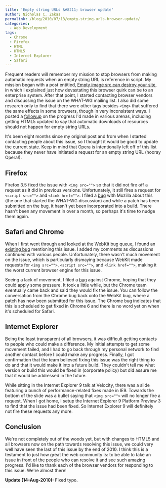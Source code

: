 ```yaml
---
title: 'Empty string URLs &#8211; browser update'
author: Nicholas C. Zakas
permalink: /blog/2010/07/13/empty-string-urls-browser-update/
categories:
  - Web Development
tags:
  - Chrome
  - Firefox
  - HTML
  - HTML5
  - Internet Explorer
  - Safari
---
```

Frequent readers will remember my mission to stop browsers from making automatic requests when an empty string URL is reference in script. My mission began with a post entitled, [Empty image src can destroy your site][1], in which I explained just how devastating this browser quirk can be to an enterprise system. After that point, I started contacting browser vendors and discussing the issue on the WHAT-WG mailing list. I also did some research only to find that there were other tags besides `<img>` that suffered the same effects in some browsers, though in very inconsistent ways. I posted a [followup][2] on the progress I'd made in various arenas, including getting HTML5 updated to say that automatic downloads of resources should not happen for empty string URLs.

It's been eight months since my original post and from when I started contacting people about this issue, so I thought it would be good to update the current state. Keep in mind that Opera is intentionally left off of this list because they never have initiated a request for an empty string URL (hooray Opera!).

## Firefox

Firefox 3.5 fixed the issue with `<img src="">` so that it did not fire off a request as it did in previous versions. Unfortunately, it still fires a request for `<script src="">` and `<link href="">`. I filed a [bug][3] with Mozilla about this (the one that started the WHAT-WG discussion) and while a patch has been submitted on the bug, it hasn't yet been incorporated into a build. There hasn't been any movement in over a month, so perhaps it's time to nudge them again.

## Safari and Chrome

When I first went through and looked at the WebKit bug queue, I found an [existing bug][4] mentioning this issue. I added my comments as discussions continued with various people. Unfortunately, there wasn't much movement on the issue, which is particularly dismaying because WebKit made requests for `<img src="">`, `<script src="">`, and `<link href="">`, making it the worst current browser engine for this issue.

Seeing a lack of movement, I filed a [bug][5] against Chrome, hoping that they could apply some pressure. It took a little while, but the Chrome team eventually came back and said they would fix the issue. You can follow the conversation from the Chrome bug back onto the WebKit bug, where a patch has now been submitted for this issue. The Chrome bug indicates that this is scheduled to get fixed in Chrome 6 and there is no word yet on when it's scheduled for Safari.

## Internet Explorer

Being the least transparent of all browsers, it was difficult getting contacts to people who could make a difference. My initial attempts to get some movement failed, and I had to go back through my personal network to find another contact before I could make any progress. Finally, I got confirmation that the team believed fixing this issue was the right thing to do and that it would make it into a future build. They couldn't tell me what version or build this would be fixed in (corporate policy) but did assure me that it would be addressed in the future.

While sitting in the Internet Explorer 9 talk at Velocity, there was a slide featuring a bunch of performance-related fixes made in IE9. Towards the bottom of the slide was a bullet saying that `<img src="">` will no longer fire a request. When I got home, I setup the Internet Explorer 9 Platform Preview 3 to find that the issue had been fixed. So Internet Explorer 9 will definitely not fire these requests any more.

## Conclusion

We're not completely out of the woods yet, but with changes to HTML5 and all browsers now on the path towards resolving this issue, we could very well have seen the last of this issue by the end of 2010. I think this is a testament to just how great the web community is: to be able to take an issue in front of the people who can resolve it and see such amazing progress. I'd like to thank each of the browser vendors for responding to this issue. We're almost there!

**Update (14-Aug-2010):** Fixed typo.

 [1]: {{site.url}}/blog/2009/11/30/empty-image-src-can-destroy-your-site/
 [2]: {{site.url}}/blog/2010/03/16/empty-string-urls-in-html-a-followup/
 [3]: https://bugzilla.mozilla.org/show_bug.cgi?id=531327
 [4]: https://bugs.webkit.org/show_bug.cgi?id=30303
 [5]: http://code.google.com/p/chromium/issues/detail?id=38144
